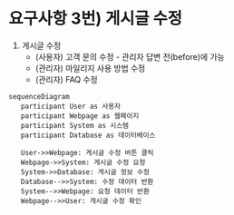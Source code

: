 # 요구사항 3번) 게시글 수정

1. 게시글 수정
    - (사용자) 고객 문의 수정 - 관리자 답변 전(before)에 가능
    - (관리자) 마일리지 사용 방법 수정
    - (관리자) FAQ 수정

```mermaid
sequenceDiagram
   participant User as 사용자
   participant Webpage as 웹페이지
   participant System as 시스템
   participant Database as 데이터베이스

   User->>Webpage: 게시글 수정 버튼 클릭
   Webpage->>System: 게시글 수정 요청
   System->>Database: 게시글 정보 수정
   Database-->>System: 수정 데이터 반환
   System-->>Webpage: 요청 데이터 반환
   Webpage-->>User: 게시글 수정 확인
```
